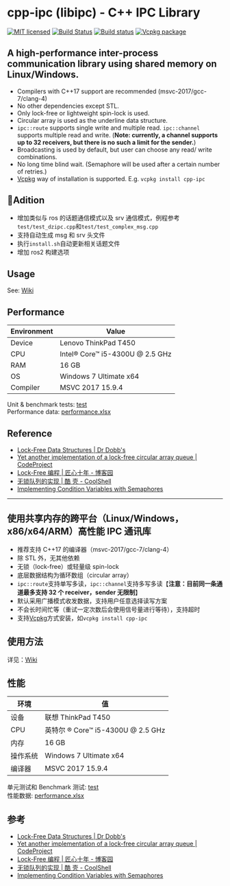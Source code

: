# cpp-ipc (libipc) - C++ IPC Library

[![MIT licensed](https://img.shields.io/badge/license-MIT-blue.svg)](https://github.com/mutouyun/cpp-ipc/blob/master/LICENSE)
[![Build Status](https://github.com/mutouyun/cpp-ipc/actions/workflows/c-cpp.yml/badge.svg)](https://github.com/mutouyun/cpp-ipc/actions)
[![Build status](https://ci.appveyor.com/api/projects/status/github/mutouyun/cpp-ipc?branch=master&svg=true)](https://ci.appveyor.com/project/mutouyun/cpp-ipc)
[![Vcpkg package](https://img.shields.io/badge/Vcpkg-package-blueviolet)](https://github.com/microsoft/vcpkg/tree/master/ports/cpp-ipc)

## A high-performance inter-process communication library using shared memory on Linux/Windows.

- Compilers with C++17 support are recommended (msvc-2017/gcc-7/clang-4)
- No other dependencies except STL.
- Only lock-free or lightweight spin-lock is used.
- Circular array is used as the underline data structure.
- `ipc::route` supports single write and multiple read. `ipc::channel` supports multiple read and write. (**Note: currently, a channel supports up to 32 receivers, but there is no such a limit for the sender.**)
- Broadcasting is used by default, but user can choose any read/ write combinations.
- No long time blind wait. (Semaphore will be used after a certain number of retries.)
- [Vcpkg](https://github.com/microsoft/vcpkg/blob/master/README.md) way of installation is supported. E.g. `vcpkg install cpp-ipc`

## 🌟Adition

- 增加类似与 ros 的话题通信模式以及 srv 通信模式，例程参考`test/test_dzipc.cpp`和`test/test_complex_msg.cpp`
- 支持自动生成 msg 和 srv 头文件
- 执行`install.sh`自动更新相关话题文件
- 增加 ros2 构建选项

## Usage

See: [Wiki](https://github.com/mutouyun/cpp-ipc/wiki)

## Performance

| Environment | Value                           |
| ----------- | ------------------------------- |
| Device      | Lenovo ThinkPad T450            |
| CPU         | Intel® Core™ i5-4300U @ 2.5 GHz |
| RAM         | 16 GB                           |
| OS          | Windows 7 Ultimate x64          |
| Compiler    | MSVC 2017 15.9.4                |

Unit & benchmark tests: [test](test)  
Performance data: [performance.xlsx](performance.xlsx)

## Reference

- [Lock-Free Data Structures | Dr Dobb's](http://www.drdobbs.com/lock-free-data-structures/184401865)
- [Yet another implementation of a lock-free circular array queue | CodeProject](https://www.codeproject.com/Articles/153898/Yet-another-implementation-of-a-lock-free-circular)
- [Lock-Free 编程 | 匠心十年 - 博客园](http://www.cnblogs.com/gaochundong/p/lock_free_programming.html)
- [无锁队列的实现 | 酷 壳 - CoolShell](https://coolshell.cn/articles/8239.html)
- [Implementing Condition Variables with Semaphores](https://www.microsoft.com/en-us/research/wp-content/uploads/2004/12/ImplementingCVs.pdf)

---

## 使用共享内存的跨平台（Linux/Windows，x86/x64/ARM）高性能 IPC 通讯库

- 推荐支持 C++17 的编译器（msvc-2017/gcc-7/clang-4）
- 除 STL 外，无其他依赖
- 无锁（lock-free）或轻量级 spin-lock
- 底层数据结构为循环数组（circular array）
- `ipc::route`支持单写多读，`ipc::channel`支持多写多读【**注意：目前同一条通道最多支持 32 个 receiver，sender 无限制**】
- 默认采用广播模式收发数据，支持用户任意选择读写方案
- 不会长时间忙等（重试一定次数后会使用信号量进行等待），支持超时
- 支持[Vcpkg](https://github.com/microsoft/vcpkg/blob/master/README_zh_CN.md)方式安装，如`vcpkg install cpp-ipc`

## 使用方法

详见：[Wiki](https://github.com/mutouyun/cpp-ipc/wiki)

## 性能

| 环境     | 值                                |
| -------- | --------------------------------- |
| 设备     | 联想 ThinkPad T450                |
| CPU      | 英特尔 ® Core™ i5-4300U @ 2.5 GHz |
| 内存     | 16 GB                             |
| 操作系统 | Windows 7 Ultimate x64            |
| 编译器   | MSVC 2017 15.9.4                  |

单元测试和 Benchmark 测试: [test](test)  
性能数据: [performance.xlsx](performance.xlsx)

## 参考

- [Lock-Free Data Structures | Dr Dobb's](http://www.drdobbs.com/lock-free-data-structures/184401865)
- [Yet another implementation of a lock-free circular array queue | CodeProject](https://www.codeproject.com/Articles/153898/Yet-another-implementation-of-a-lock-free-circular)
- [Lock-Free 编程 | 匠心十年 - 博客园](http://www.cnblogs.com/gaochundong/p/lock_free_programming.html)
- [无锁队列的实现 | 酷 壳 - CoolShell](https://coolshell.cn/articles/8239.html)
- [Implementing Condition Variables with Semaphores](https://www.microsoft.com/en-us/research/wp-content/uploads/2004/12/ImplementingCVs.pdf)
